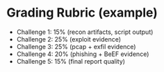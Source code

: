 # Grading Rubric (example)

- Challenge 1: 15% (recon artifacts, script output)
- Challenge 2: 25% (exploit evidence)
- Challenge 3: 25% (pcap + exfil evidence)
- Challenge 4: 20% (phishing + BeEF evidence)
- Challenge 5: 15% (final report quality)
